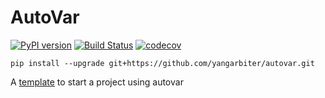 # AutoVar

[![PyPI version](https://badge.fury.io/py/autovar.svg)](https://badge.fury.io/py/autovar)
[![Build Status](https://travis-ci.org/yangarbiter/autovar.svg?branch=master)](https://travis-ci.org/yangarbiter/autovar)
[![codecov](https://codecov.io/gh/yangarbiter/autovar/branch/master/graph/badge.svg)](https://codecov.io/gh/yangarbiter/autovar)


```
pip install --upgrade git+https://github.com/yangarbiter/autovar.git
```


A [template](https://github.com/yangarbiter/autovar_project_template) to start a project using autovar
